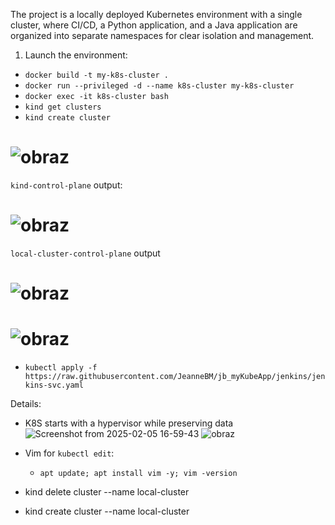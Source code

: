 The project is a locally deployed Kubernetes environment with a single cluster, where CI/CD, a Python application, and a Java application are organized into separate namespaces for clear isolation and management.

1. Launch the environment:

* ```docker build -t my-k8s-cluster .```
* ```docker run --privileged -d --name k8s-cluster my-k8s-cluster```
* ```docker exec -it k8s-cluster bash```
* ```kind get clusters```
* ```kind create cluster```
  
# ![obraz](https://github.com/user-attachments/assets/86c3e0fd-4e55-41d6-977a-15e5f838be33)

  ```kind-control-plane``` output:
# ![obraz](https://github.com/user-attachments/assets/29bea509-b87e-4b28-944b-6b93126c5142)

   ```local-cluster-control-plane``` output
# ![obraz](https://github.com/user-attachments/assets/e7de3e79-ca90-4367-81e3-79e22ea93c85)
# ![obraz](https://github.com/user-attachments/assets/6df5d56a-3822-418f-99fc-16e12de127ce)

* ```kubectl apply -f https://raw.githubusercontent.com/JeanneBM/jb_myKubeApp/jenkins/jenkins-svc.yaml```




  
Details: 
* K8S starts with a hypervisor while preserving data
![Screenshot from 2025-02-05 16-59-43](https://github.com/user-attachments/assets/01ee5c66-11cc-4521-83d2-f7b74937b566)
![obraz](https://github.com/user-attachments/assets/5c0ef073-9060-4d07-b018-015840de31c5)

* Vim for ```kubectl edit```:
  *   ```apt update; apt install vim -y; vim -version```
* kind delete cluster --name local-cluster
* kind create cluster --name local-cluster
